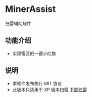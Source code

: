 # MinerAssist
扫雷辅助软件

## 功能介绍
- 实现雷区的一键小红旗


## 说明

- 本软件发布执行 MIT 协议
- 此版本只适用于 XP 版本扫雷 [下载扫雷](https://raw.githubusercontent.com/quartz010/MinerAssist/master/WniMine/winmine.exe) 


